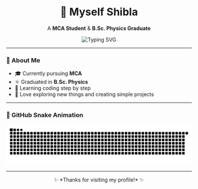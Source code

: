 <div align="center">

# 🌸 Myself Shibla  

A **MCA Student** & **B.Sc. Physics Graduate**

<p>
  <img src="https://readme-typing-svg.demolab.com?font=Fira+Code&pause=1000&color=FF69B4&center=true&vCenter=true&width=435&lines=Welcome+to+my+GitHub!;Learning+and+Growing+Everyday+💫" alt="Typing SVG" />
</p>

</div>

---

### 💫 About Me
- 🎓 Currently pursuing **MCA**  
- ⚛️ Graduated in **B.Sc. Physics**  
- 🌱 Learning coding step by step  
- 💖 Love exploring new things and creating simple projects  

---

### 🐍 GitHub Snake Animation
![snake gif](https://github.com/shiblaaah/shiblaaah/blob/output/github-snake-dark.svg)

---

<div align="center">
✨ *Thanks for visiting my profile!* ✨  
</div>
